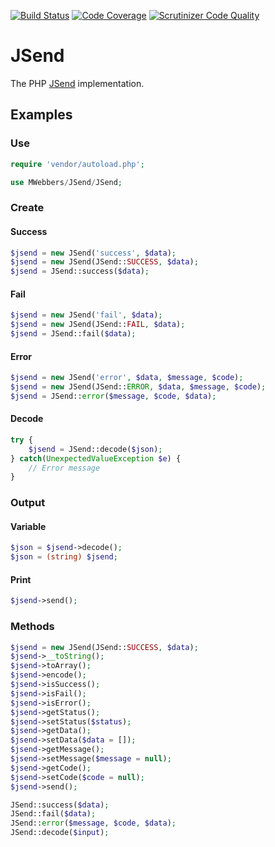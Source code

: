 [![Build Status](https://scrutinizer-ci.com/g/mwebbers/JSend/badges/build.png?b=master)](https://scrutinizer-ci.com/g/mwebbers/JSend/build-status/master)
[![Code Coverage](https://scrutinizer-ci.com/g/mwebbers/JSend/badges/coverage.png?b=master)](https://scrutinizer-ci.com/g/mwebbers/JSend/?branch=master)
[![Scrutinizer Code Quality](https://scrutinizer-ci.com/g/mwebbers/JSend/badges/quality-score.png?b=master)](https://scrutinizer-ci.com/g/mwebbers/JSend/?branch=master)

# JSend

The PHP [JSend](https://labs.omniti.com/labs/jsend) implementation.

## Examples

### Use

```PHP
require 'vendor/autoload.php';

use MWebbers/JSend/JSend;
```

### Create

#### Success

```PHP
$jsend = new JSend('success', $data);
$jsend = new JSend(JSend::SUCCESS, $data);
$jsend = JSend::success($data);
```

#### Fail

```PHP
$jsend = new JSend('fail', $data);
$jsend = new JSend(JSend::FAIL, $data);
$jsend = JSend::fail($data);
```

#### Error

```PHP
$jsend = new JSend('error', $data, $message, $code);
$jsend = new JSend(JSend::ERROR, $data, $message, $code);
$jsend = JSend::error($message, $code, $data);
```

#### Decode

```PHP
try {
	$jsend = JSend::decode($json);
} catch(UnexpectedValueException $e) {
	// Error message
}
```

### Output

#### Variable

```PHP
$json = $jsend->decode();
$json = (string) $jsend;
```

#### Print

```PHP
$jsend->send();
```

### Methods

```PHP
$jsend = new JSend(JSend::SUCCESS, $data);
$jsend->__toString();
$jsend->toArray();
$jsend->encode();
$jsend->isSuccess();
$jsend->isFail();
$jsend->isError();
$jsend->getStatus();
$jsend->setStatus($status);
$jsend->getData();
$jsend->setData($data = []);
$jsend->getMessage();
$jsend->setMessage($message = null);
$jsend->getCode();
$jsend->setCode($code = null);
$jsend->send();
```

```PHP
JSend::success($data);
JSend::fail($data);
JSend::error($message, $code, $data);
JSend::decode($input);
```

